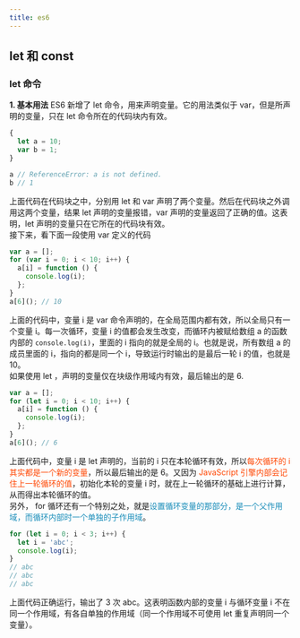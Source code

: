 ```yaml
---
title: es6 
---
```

## let 和 const
### let 命令
**1. 基本用法**
ES6 新增了 let 命令，用来声明变量。它的用法类似于 var，但是所声明的变量，只在 let 命令所在的代码块内有效。
```js
{
  let a = 10;
  var b = 1;
}

a // ReferenceError: a is not defined.
b // 1
```
上面代码在代码块之中，分别用 let 和 var 声明了两个变量。然后在代码块之外调用这两个变量，结果 let 声明的变量报错，var 声明的变量返回了正确的值。这表明，let 声明的变量只在它所在的代码块有效。\
接下来，看下面一段使用 var 定义的代码
```js
var a = [];
for (var i = 0; i < 10; i++) {
  a[i] = function () {
    console.log(i);
  };
}
a[6](); // 10
```
上面的代码中，变量 i 是 var 命令声明的，在全局范围内都有效，所以全局只有一个变量 i。每一次循环，变量 i 的值都会发生改变，而循环内被赋给数组 a 的函数内部的 `console.log(i)`，里面的 i 指向的就是全局的 i。也就是说，所有数组 a 的成员里面的 i，指向的都是同一个 i，导致运行时输出的是最后一轮 i 的值，也就是 10。\
如果使用 let ，声明的变量仅在块级作用域内有效，最后输出的是 6.
```js
var a = [];
for (let i = 0; i < 10; i++) {
  a[i] = function () {
    console.log(i);
  };
}
a[6](); // 6
```
上面代码中，变量 i 是 let 声明的，当前的 i 只在本轮循环有效，所以<font color='#ff4500'>每次循环的 i 其实都是一个新的变量</font>，所以最后输出的是 6。又因为 <font color='#ff4500'>JavaScript 引擎内部会记住上一轮循环的值</font>，初始化本轮的变量 i 时，就在上一轮循环的基础上进行计算，从而得出本轮循环的值。\
另外， for 循环还有一个特别之处，就是<font color='#158bb8'>设置循环变量的那部分，是一个父作用域，而循环内部时一个单独的子作用域</font>。
```js
for (let i = 0; i < 3; i++) {
  let i = 'abc';
  console.log(i);
}
// abc
// abc
// abc
```
上面代码正确运行，输出了 3 次 abc。这表明函数内部的变量 i 与循环变量 i 不在同一个作用域，有各自单独的作用域（同一个作用域不可使用 let 重复声明同一个变量）。
